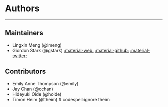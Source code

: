 # Authors

---

## Maintainers

- Lingxin Meng (@lmeng)
- Giordon Stark (@gstark) [:material-web:](https://giordonstark.com)
  [:material-github:](https://github.com/kratsg)
  [:material-twitter:](https://twitter.com/kratsg)

## Contributors

- Emily Anne Thompson (@emily)
- Jay Chan (@cchan)
- Hideyuki Oide (@hoide)
- Timon Heim (@theim) # codespell:ignore theim
